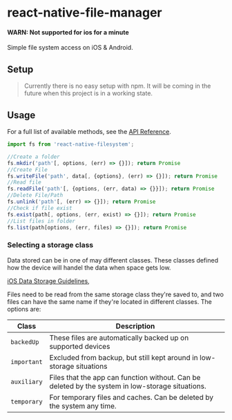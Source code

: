 # react-native-file-manager

#### WARN: Not supported for ios for a minute

Simple file system access on iOS &amp; Android.

## Setup
> Currently there is no easy setup with npm. It will be coming in the future when this project is in a working state.

## Usage

For a full list of available methods, see the [API Reference](docs/index.md).

```javascript
import fs from 'react-native-filesystem';

//Create a folder
fs.mkdir('path'[, options, (err) => {}]); return Promise
//Create File
fs.writeFile('path', data[, {options}, (err) => {}]); return Promise
//Read file
fs.readFile('path'[, {options, (err, data) => {}}]); return Promise
//Delete File/Path
fs.unlink('path'[, (err) => {}]); return Promise
//Check if file exist
fs.exist(path[, options, (err, exist) => {}]); return Promise
//List files in folder
fs.list(path[options, (err, files) => {}]); return Promise
```

### Selecting a storage class

Data stored can be in one of may different classes. These classes defined how the device will handel the data when space gets low.

[iOS Data Storage Guidelines](https://developer.apple.com/icloud/documentation/data-storage/index.html),


Files need to be read from the same storage class they're saved to, and two files can have the same
name if they're located in different classes. The options are:

| Class | Description |
|---------------|-------------|
| `backedUp` | These files are automatically backed up on supported devices
| `important` | Excluded from backup, but still kept around in low-storage situations
| `auxiliary` | Files that the app can function without. Can be deleted by the system in low-storage situations.
| `temporary` | For temporary files and caches. Can be deleted by the system any time.
